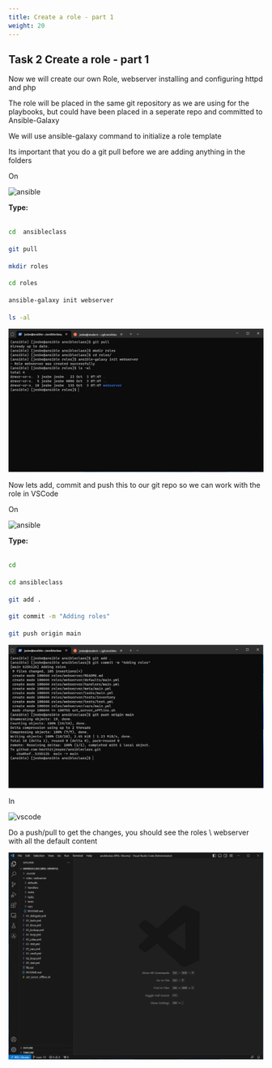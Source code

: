 ```yaml
---
title: Create a role - part 1
weight: 20
---
```


## Task 2 Create a role - part 1

Now we will create our own Role, webserver installing and configuring httpd and php

The role will be placed in the same git repository as we are using for the playbooks, but could have been placed in a seperate repo and committed to Ansible-Galaxy

We will use ansible-galaxy command to initialize a role template

Its important that you do a git pull before we are adding anything in the folders

On

![ansible](/images/ansible.png)

__Type:__

```bash

cd  ansibleclass

git pull

mkdir roles

cd roles

ansible-galaxy init webserver

ls -al

```

![Alt text](images/007_ansible_galaxy_init.png?raw=true "ansible galaxy init")

Now lets add, commit and push this to our git repo so we can work with the role in VSCode

On

![ansible](/images/ansible.png)

__Type:__

```bash

cd

cd ansibleclass

git add .

git commit -m "Adding roles"

git push origin main

```

![Alt text](images/008_ansible_git_push.png?raw=true "ansible git push")

In

![vscode](/images/student-vscode.png)

Do a push/pull to get the changes, you should see the roles \ webserver with all the default content

![Alt text](images/009_vscode_push_pull.png?raw=true "vscode push pull")
